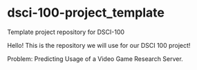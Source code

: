 # dsci-100-project_template
Template project repository for DSCI-100

Hello! This is the repository we will use for our DSCI 100 project!

Problem: Predicting Usage of a Video Game Research Server. 